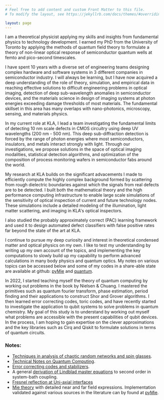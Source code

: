 ```yaml
---
# Feel free to add content and custom Front Matter to this file.
# To modify the layout, see https://jekyllrb.com/docs/themes/#overriding-theme-defaults

layout: page
---
```



I am a theoretical physicist applying my skills and insights from fundamental physics to technology development. I earned my PhD from the University of Toronto by applying the methods of quantum field theory to formulate a theory of non-linear optical response of semiconductor quantum wells at femto and pico-second timescales. 

I have spent 10 years with a diverse set of engineering teams designing complex hardware and software systems in 3 different companies in semiconductor industry. I will always be learning, but I have now acquired a deep understanding of the role of theory, simulation, and empirical data in reaching effective solutions to difficult engineering problems in optical imaging, detection of deep sub-wavelength anomalies in semiconductor devices, and the materials science in design of imaging systems at photon energies exceeding damage thresholds of most materials. The fundamental skillset in this area has many overlaps with nano-photonics, microscopy, sensing, and materials physics. 

In my current role at KLA, I lead a team investigating the fundamental limits of detecting 10 nm scale defects in CMOS circuitry using deep UV wavelengths (200 nm - 500 nm). This deep sub-diffraction detection is forced by the range of photon energies where most semiconductors, insulators, and metals interact strongly with light. Through our investigations, we propose solutions in the space of optical imaging modalities, statistical detection algorithms, and optimization of the composition of process monitoring wafers in semiconductor fabs around the world. 

My research at KLA builds on the significant advacements I made to efficiently compute the highly complex background formed by scattering from rough dielectric boundaries  against which the signals from real defects are to be detected. I built both the mathematical theory and the high performance computing infrastructure to enable large scale simulations of the sensitivity of optical inspection of current and future technology nodes. These simulations include a detailed modeling of the illumination, light matter scattering, and imaging in KLA's optical inspectors.

I also studied the probably approximately correct (PAC) learning framework and used it to design automated defect classifiers with false positive rates far beyond the state of the art at KLA.




I continue to pursue my deep curiosity and interest in theoretical condensed matter and optical physics on my own.  I like to test my understanding by writing up my own account of the topics, and implementing the key computations to slowly build up my capability to perform advanced calculations in many body physics and quantum optics. My notes on various topics can be accessed below and some of my codes in a share-able state are available at github: [pyMie](https://github.com/kuljitvirk/pyMie.git)  and [quantum](https://github.com/kuljitvirk/quantum.git).

In 2022, I started teaching myself the theory of quantum computing by working out problems in the book by Nielsen  & Chuang. I mastered the primitives such as quantum fourier transform, phase estimation, period finding and their applications to construct Shor and Grover algorithms. I then learned error correcting codes, toric codes, and have recently started to investigate the application to qubit systems to solve problems in quantum chemistry. My goal of this study is to understand by working out myself what problems are accessible with the present capabilities of qubit devices. In the process, I am hoping to gain expertise on the clever approximations and the key libraries such as Cirq and Qiskit to formulate solutions in terms of quantum circuits.

### Notes:

* [Techniques in analysis of chaotic random networks and spin glasses](src/SpinGlassTechniques.pdf).
* [Technical Notes on Quantum Computing](src/QuantumComputing01.pdf).
* [Error correcting codes and stabilizers](src/QuantumComputing02.pdf).
* A general [derivation of Lindblad master equations](src/MasterEquations.pdf) to second order in system-bath coupling.
* [Fresnel reflection at Uni-axial interfaces](src/Fresnel.pdf)
* [Mie theory](src/mie_theory.pdf) with detailed near and far field expressions. Implementation validated against various sources in the literature can by found at [pyMie](https://github.com/kuljitvirk/pyMie.git).
